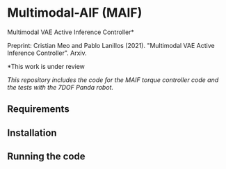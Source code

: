 # Multimodal-AIF (MAIF)
Multimodal VAE Active Inference Controller* 

Preprint: Cristian Meo and Pablo Lanillos (2021). "Multimodal VAE Active Inference Controller". Arxiv. 

*This work is under review

*This repository includes the code for the MAIF torque controller code and the tests with the 7DOF Panda robot.*

## Requirements
## Installation
## Running the code



